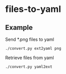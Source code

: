 # files-to-yaml

## Example
Send *.png files to yaml

```./convert.py ext2yaml png```

Retrieve files from yaml 

```./convert.py yaml2ext```
